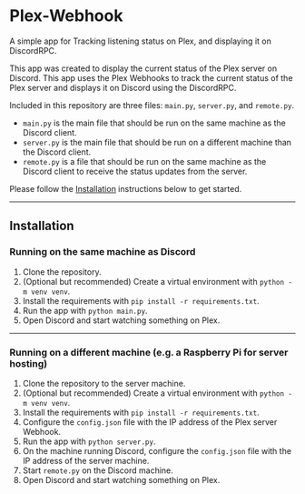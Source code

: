 # Plex-Webhook
A simple app for Tracking listening status on Plex, and displaying it on DiscordRPC.

This app was created to display the current status of the Plex server on Discord. This app uses the Plex Webhooks to track the current status of the Plex server
and displays it on Discord using the DiscordRPC.

Included in this repository are three files: `main.py`, `server.py`, and `remote.py`.

- `main.py` is the main file that should be run on the same machine as the Discord client.
- `server.py` is the main file that should be run on a different machine than the Discord client.
- `remote.py` is a file that should be run on the same machine as the Discord client to receive the status updates from the server.

Please follow the [Installation](#installation) instructions below to get started.

---

## Installation

### Running on the same machine as Discord
1. Clone the repository.
2. (Optional but recommended) Create a virtual environment with `python -m venv venv`.
3. Install the requirements with `pip install -r requirements.txt`.
4. Run the app with `python main.py`.
5. Open Discord and start watching something on Plex.

---

### Running on a different machine (e.g. a Raspberry Pi for server hosting)
1. Clone the repository to the server machine.
2. (Optional but recommended) Create a virtual environment with `python -m venv venv`.
3. Install the requirements with `pip install -r requirements.txt`.
4. Configure the `config.json` file with the IP address of the Plex server Webhook.
5. Run the app with `python server.py`.
6. On the machine running Discord, configure the `config.json` file with the IP address of the server machine.
7. Start `remote.py` on the Discord machine.
8. Open Discord and start watching something on Plex.
